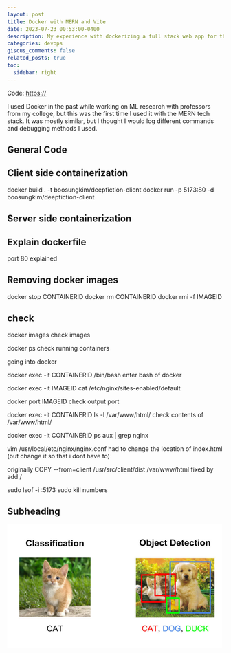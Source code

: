 ```yaml
---
layout: post
title: Docker with MERN and Vite
date: 2023-07-23 00:53:00-0400
description: My experience with dockerizing a full stack web app for the first time.
categories: devops
giscus_comments: false
related_posts: true
toc:
  sidebar: right
---
```

Code: [https://]()

I used Docker in the past while working on ML research with professors from my college, but this was the first time I used it with the MERN tech stack. It was mostly similar, but I thought I would log different commands and debugging methods I used.

## General Code


## Client side containerization

docker build . -t boosungkim/deepfiction-client
docker run -p 5173:80 -d boosungkim/deepfiction-client

## Server side containerization



## Explain dockerfile
port 80 explained

## Removing docker images
docker stop CONTAINERID
docker rm CONTAINERID
docker rmi -f IMAGEID

## check
docker images
check images

docker ps
check running containers

going into docker

docker exec -it CONTAINERID /bin/bash
enter bash of docker

docker exec -it IMAGEID cat /etc/nginx/sites-enabled/default

docker port IMAGEID
check output port

docker exec -it CONTAINERID ls -l /var/www/html/
check contents of /var/www/html/

docker exec -it CONTAINERID ps aux | grep nginx

vim /usr/local/etc/nginx/nginx.conf
had to change the location of index.html (but change it so that i dont have to)

originally COPY --from=client /usr/src/client/dist /var/www/html
fixed by add /



sudo lsof -i :5173
sudo kill numbers

## Subheading
<img src="/assets/img/blogs/2023/2023-06-25-rcnn-explained-part1/classification-vs-detection.jpg"  width="500">